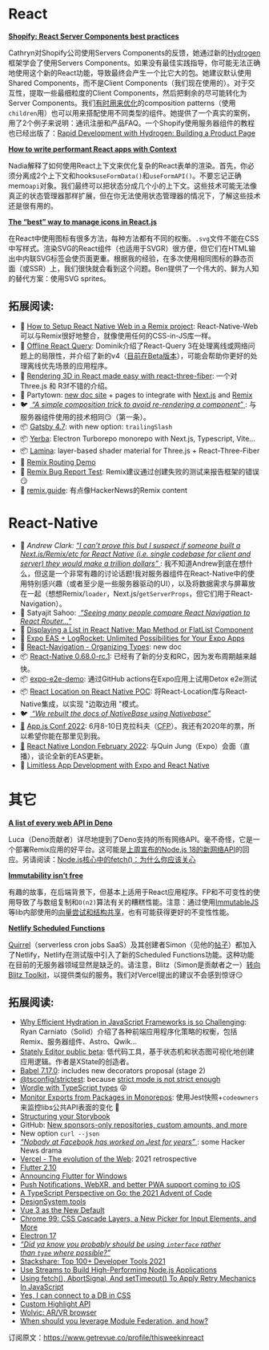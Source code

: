 # React 

[**Shopify: React Server Components best practices**](https://shopify.engineering/react-server-components-best-practices-hydrogen?utm_campaign=thisweekinreact&utm_medium=email&utm_source=Revue%20newsletter)

Cathryn对Shopify公司使用Servers Components的反馈，她通过新的[Hydrogen](https://hydrogen.shopify.dev/?utm_campaign=thisweekinreact&utm_medium=email&utm_source=Revue%20newsletter)框架学会了使用Servers Components。如果没有最佳实践指导，你可能无法正确地使用这个新的React功能，导致最终会产生一个比它大的包。她建议默认使用Shared Components，而不是Client Components（我们现在使用的）。对于交互性，提取一些最细粒度的Client Components，然后把剩余的尽可能转化为Server Components。我们[有时用来优化](https://twitter.com/sebmarkbage/status/1096115287781400576?utm_campaign=thisweekinreact&utm_medium=email&utm_source=Revue%20newsletter)的composition patterns（使用`children`用）也可以用来搭配使用不同类型的组件。她提供了一个真实的案例，用了2个例子来说明：通讯注册和产品FAQ。一个Shopify使用服务器组件的教程也已经出版了：[Rapid Development with Hydrogen: Building a Product Page](https://shopify.engineering/rapid-development-hydrogen-building-product-page?utm_campaign=thisweekinreact&utm_medium=email&utm_source=Revue%20newsletter)

[**How to write performant React apps with Context**](https://www.developerway.com/posts/how-to-write-performant-react-apps-with-context?utm_campaign=thisweekinreact&utm_medium=email&utm_source=Revue%20newsletter)

Nadia解释了如何使用React上下文来优化复杂的React表单的渲染。首先，你必须分离成2个上下文和hooks`useFormData()`和`useFormAPI()`。不要忘记正确memo`api`对象。我们最终可以把状态分成几个小的上下文。这些技术可能无法像真正的状态管理器那样扩展，但在你无法使用状态管理器的情况下，了解这些技术还是很有用的。

[**The “best” way to manage icons in React.js**](https://benadam.me/thoughts/react-svg-sprites/?utm_campaign=thisweekinreact&utm_medium=email&utm_source=Revue%20newsletter)

在React中使用图标有很多方法，每种方法都有不同的权衡。`.svg`文件不能在CSS中写样式。渲染SVG的React组件（也适用于SVGR）很方便，但它们在HTML输出中内联SVG标签会使页面更重。根据我的经验，在多次使用相同图标的静态页面（或SSR）上，我们很快就会看到这个问题。Ben提供了一个伟大的、鲜为人知的替代方案：使用SVG sprites。

## **拓展阅读:**
-   📜 [How to Setup React Native Web in a Remix project](https://horus.dev/blog/react-native-web-remix-setup?utm_campaign=thisweekinreact&utm_medium=email&utm_source=Revue%20newsletter): React-Native-Web可以与Remix很好地整合，就像使用任何的CSS-in-JS库一样。
-   📜 [Offline React Query](https://tkdodo.eu/blog/offline-react-query?utm_campaign=thisweekinreact&utm_medium=email&utm_source=Revue%20newsletter): Dominik介绍了React-Query 3在处理离线或网络问题上的局限性，并介绍了新的v4（[目前在Beta版本](https://github.com/tannerlinsley/react-query/releases?utm_campaign=thisweekinreact&utm_medium=email&utm_source=Revue%20newsletter)），可能会帮助你更好的处理离线优先场景的应用程序。
-   📜 [Rendering 3D in React made easy with react-three-fiber](https://tsh.io/blog/react-three-fiber/?utm_campaign=thisweekinreact&utm_medium=email&utm_source=Revue%20newsletter): 一个对Three.js 和 R3f不错的介绍。
-   📖 Partytown: [new doc site](https://partytown.builder.io/?utm_campaign=thisweekinreact&utm_medium=email&utm_source=Revue%20newsletter) + pages to integrate with [Next.js](https://partytown.builder.io/nextjs?utm_campaign=thisweekinreact&utm_medium=email&utm_source=Revue%20newsletter) and [Remix](https://partytown.builder.io/remix?utm_campaign=thisweekinreact&utm_medium=email&utm_source=Revue%20newsletter)
-   🐦 [ *“A simple composition trick to avoid re-rendering a component”* ](https://twitter.com/asidorenko_/status/1490017216942780418?utm_campaign=thisweekinreact&utm_medium=email&utm_source=Revue%20newsletter): 与服务器组件使用的技术相同😏（第一条）。
-   📦 [Gatsby 4.7](https://www.gatsbyjs.com/docs/reference/release-notes/v4.7/?utm_campaign=thisweekinreact&utm_medium=email&utm_source=Revue%20newsletter): with new option: `trailingSlash`
-   📦 [Yerba](https://github.com/TheoBr/yerba?utm_campaign=thisweekinreact&utm_medium=email&utm_source=Revue%20newsletter): Electron Turborepo monorepo with Next.js, Typescript, Vite…
-   📦 [Lamina](https://github.com/pmndrs/lamina?utm_campaign=thisweekinreact&utm_medium=email&utm_source=Revue%20newsletter): layer-based shader material for Three.js + React-Three-Fiber
-   🔗 [Remix Routing Demo](https://remix-routing-demo.netlify.app/?utm_campaign=thisweekinreact&utm_medium=email&utm_source=Revue%20newsletter)
-   🔗 [Remix Bug Report Test](https://twitter.com/remix_run/status/1488999703354085380?utm_campaign=thisweekinreact&utm_medium=email&utm_source=Revue%20newsletter): Remix建议通过创建失败的测试来报告框架的错误😏
-   🔗 [remix.guide](https://remix.guide/?utm_campaign=thisweekinreact&utm_medium=email&utm_source=Revue%20newsletter): 有点像HackerNews的Remix content 

# React-Native 
-   🧵 *Andrew Clark:* [*“I can’t prove this but I suspect if someone built a Next.js/Remix/etc for React Native (i.e. single codebase for client and server) they would make a trillion dollars”* ](https://twitter.com/acdlite/status/1489755769876754434?s=20&t=oOXVNH5yTvK-4xcWrJM7Ig&utm_campaign=thisweekinreact&utm_medium=email&utm_source=Revue%20newsletter): 我不知道Andrew到底在想什么，但这是一个非常有趣的讨论话题!我对服务器组件在React-Native中的使用特别感兴趣（或者至少是一些服务器驱动的UI），以及将数据需求与屏幕放在一起（想想Remix/`loader`，Next.js/`getServerProps`，但它们用于React-Navigation）。
-   🧵 Satyajit Sahoo: [ *“Seeing many people compare React Navigation to React Router…”*](https://twitter.com/satya164/status/1490279552882511878?utm_campaign=thisweekinreact&utm_medium=email&utm_source=Revue%20newsletter)
-   📜 [Displaying a List in React Native: Map Method or FlatList Component](https://blog.expo.dev/react-native-flatlist-made-easy-20fca51e0327?utm_campaign=thisweekinreact&utm_medium=email&utm_source=Revue%20newsletter)
-   📜 [Expo EAS + LogRocket: Unlimited Possibilities for Your Expo Apps](https://blog.expo.dev/eas-logrocket-unlimited-possibilities-for-your-expo-apps-d74cf1fbf1b5?utm_campaign=thisweekinreact&utm_medium=email&utm_source=Revue%20newsletter)
-   📖 [React-Navigation - Organizing Types](https://reactnavigation.org/docs/typescript/?utm_campaign=thisweekinreact&utm_medium=email&utm_source=Revue%20newsletter#organizing-types): new doc
-   📦 [React-Native 0.68.0-rc.1](https://github.com/facebook/react-native/releases/tag/v0.68.0-rc.1?utm_campaign=thisweekinreact&utm_medium=email&utm_source=Revue%20newsletter): 已经有了新的分支和RC，因为发布周期越来越快。
-   📦 [expo-e2e-demo](https://github.com/calitb/expo-e2e-demo?utm_campaign=thisweekinreact&utm_medium=email&utm_source=Revue%20newsletter): 通过GitHub actions在Expo应用上试用Detox e2e测试
-   📦 [React Location on React Native POC](https://github.com/tom-sherman/ReactLocationNative?utm_campaign=thisweekinreact&utm_medium=email&utm_source=Revue%20newsletter): 将React-Location库与React-Native集成，以实现 "边取边用 "模式。
-   🐦 [ *“We rebuilt the docs of NativeBase using Nativebase”*](https://twitter.com/sanketsahu/status/1489588106194202627?utm_campaign=thisweekinreact&utm_medium=email&utm_source=Revue%20newsletter)
-   [👥](https://emojikeyboard.org/copy/Busts_in_Silhouette_Emoji_%F0%9F%91%A5?utm_campaign=thisweekinreact&utm_medium=email&utm_source=Revue%20newsletter) [App.js Conf 2022](https://blog.swmansion.com/app-js-conf-2022-4ad792c0a566?utm_campaign=thisweekinreact&utm_medium=email&utm_source=Revue%20newsletter): 6月8-10日克拉科夫（[CFP](https://docs.google.com/forms/d/e/1FAIpQLScyrpH1Htd1A6oEKL6RDDMckjP7L_FmWljsAvVpu-pbLhQiJw/viewform?utm_campaign=thisweekinreact&utm_medium=email&utm_source=Revue%20newsletter)）。我还有2020年的票，所以希望你能在那里见到我。
-   [👥](https://emojikeyboard.org/copy/Busts_in_Silhouette_Emoji_%F0%9F%91%A5?utm_campaign=thisweekinreact&utm_medium=email&utm_source=Revue%20newsletter) [React Native London February 2022](https://www.meetup.com/React-Native-London/events/283794909/?utm_campaign=thisweekinreact&utm_medium=email&utm_source=Revue%20newsletter): 与Quin Jung（Expo）会面（直播），谈论全新的EAS更新。
-   🎥 [Limitless App Development with Expo and React Native](https://www.youtube.com/watch?utm_campaign=thisweekinreact&utm_medium=email&utm_source=Revue%20newsletter&v=b5ZHPJU_FLQ) 

# 其它
[**A list of every web API in Deno**](https://deno.com/blog/every-web-api-in-deno?utm_campaign=thisweekinreact&utm_medium=email&utm_source=Revue%20newsletter)

Luca（Deno贡献者）详尽地提到了Deno支持的所有网络API。毫不奇怪，它是一个部署Remix应用的好平台。这可能是[上周宣布的Node.js 18的新网络API](https://twitter.com/MylesBorins/status/1489024782205173760?utm_campaign=thisweekinreact&utm_medium=email&utm_source=Revue%20newsletter)的回应。另请阅读：[Node.js核心中的fetch()：为什么你应该关心](https://fusebit.io/blog/node-fetch/?utm_campaign=thisweekinreact&utm_medium=email&utm_source=Revue%20newsletter)

[**Immutability isn’t free**](https://swizec.com/blog/immutability-isnt-free/?utm_campaign=thisweekinreact&utm_medium=email&utm_source=Revue%20newsletter)

有趣的故事，在后端背景下，但基本上适用于React应用程序。FP和不可变性的使用导致了与数组复制和`O(n2)`算法有关的糟糕性能。注意：通过使用[ImmutableJS](https://immutable-js.com/?utm_campaign=thisweekinreact&utm_medium=email&utm_source=Revue%20newsletter)等lib内部使用的[向量尝试和结构共享](https://hypirion.com/musings/understanding-persistent-vector-pt-1?utm_campaign=thisweekinreact&utm_medium=email&utm_source=Revue%20newsletter)，也有可能获得更好的不变性性能。

[**Netlify Scheduled Functions**](https://www.netlify.com/blog/quirrel-joins-netlify-and-scheduled-functions-launches-in-beta?utm_campaign=thisweekinreact&utm_medium=email&utm_source=Revue%20newsletter)

[Quirrel](https://quirrel.dev/?utm_campaign=thisweekinreact&utm_medium=email&utm_source=Revue%20newsletter)（serverless cron jobs SaaS）及其创建者Simon（见他的[帖子](https://simonknott.de/articles/netlify-acquires-quirrel?utm_campaign=thisweekinreact&utm_medium=email&utm_source=Revue%20newsletter)）都加入了Netlify，Netlify在测试版中引入了新的Scheduled Functions功能。这种功能在目前的无服务器领域显然是缺乏的。请注意，Blitz（Simon是贡献者之一）[转向Blitz Toolkit](https://github.com/blitz-js/blitz/discussions/3075?utm_campaign=thisweekinreact&utm_medium=email&utm_source=Revue%20newsletter)，以提供类似的服务。我们对Vercel提出的建议不会感到惊讶😏

## **拓展阅读:**
-   [Why Efficient Hydration in JavaScript Frameworks is so Challenging](https://dev.to/this-is-learning/why-efficient-hydration-in-javascript-frameworks-is-so-challenging-1ca3?utm_campaign=thisweekinreact&utm_medium=email&utm_source=Revue%20newsletter): Ryan Carniato（Solid）介绍了各种前端应用程序化策略的权衡，包括Remix、服务器组件、Astro、Qwik...
-   [Stately Editor public beta](https://stately.ai/blog/stately-editor-public-beta?utm_campaign=thisweekinreact&utm_medium=email&utm_source=Revue%20newsletter): 低代码工具，基于状态机和状态图可视化地创建应用逻辑。作者是XState的创造者。
-   [Babel 7.17.0](https://babeljs.io/blog/2022/02/02/7.17.0?utm_campaign=thisweekinreact&utm_medium=email&utm_source=Revue%20newsletter): includes new decorators proposal (stage 2)
-   [@tsconfig/strictest](https://www.npmjs.com/package/@tsconfig/strictest?utm_campaign=thisweekinreact&utm_medium=email&utm_source=Revue%20newsletter): because [strict mode is not strict enough](https://twitter.com/orta/status/1489489857198051328?utm_campaign=thisweekinreact&utm_medium=email&utm_source=Revue%20newsletter)
-   [Wordle with TypeScript types](https://twitter.com/orta/status/1490631626828746753?utm_campaign=thisweekinreact&utm_medium=email&utm_source=Revue%20newsletter) 😝
-   [Monitor Exports from Packages in Monorepos](https://kamranicus.com/monitor-exports-from-node-js-packages-in-monorepos/?utm_campaign=thisweekinreact&utm_medium=email&utm_source=Revue%20newsletter): 使用Jest快照+`codeowners`来监控libs公共API表面的变化 🤔
-   [Structuring your Storybook](https://storybook.js.org/blog/structuring-your-storybook/?utm_campaign=thisweekinreact&utm_medium=email&utm_source=Revue%20newsletter)
-   GitHub: [New sponsors-only repositories, custom amounts, and more](https://github.blog/2022-02-02-new-sponsors-only-repositories-custom-amounts-and-more/?utm_campaign=thisweekinreact&utm_medium=email&utm_source=Revue%20newsletter)
-   New option `curl --json`
-   [*“Nobody at Facebook has worked on Jest for years”* ](https://news.ycombinator.com/item?id=30168241&utm_campaign=thisweekinreact&utm_medium=email&utm_source=Revue%20newsletter): some Hacker News drama
-   [Vercel - The evolution of the Web](https://vercel.com/blog/how-the-web-evolves?utm_campaign=thisweekinreact&utm_medium=email&utm_source=Revue%20newsletter): 2021 retrospective
-   [Flutter 2.10](https://medium.com/flutter/whats-new-in-flutter-2-10-5aafb0314b12?utm_campaign=thisweekinreact&utm_medium=email&utm_source=Revue%20newsletter)
-   [Announcing Flutter for Windows](https://medium.com/flutter/announcing-flutter-for-windows-6979d0d01fed?utm_campaign=thisweekinreact&utm_medium=email&utm_source=Revue%20newsletter)
-   [Push Notifications, WebXR, and better PWA support coming to iOS](https://firt.dev/ios-15.4b/?utm_campaign=thisweekinreact&utm_medium=email&utm_source=Revue%20newsletter)
-   [A TypeScript Perspective on Go: the 2021 Advent of Code](https://effectivetypescript.com/2022/02/06/advent-of-code-2021-golang/?utm_campaign=thisweekinreact&utm_medium=email&utm_source=Revue%20newsletter)
-   [DesignSystem.tools](https://www.designsystem.tools/?utm_campaign=thisweekinreact&utm_medium=email&utm_source=Revue%20newsletter)
-   [Vue 3 as the New Default](https://twitter.com/vuejs/status/1490592213184573441?utm_campaign=thisweekinreact&utm_medium=email&utm_source=Revue%20newsletter)
-   [Chrome 99: CSS Cascade Layers, a New Picker for Input Elements, and More](https://blog.chromium.org/2022/02/chrome-99-css-cascade-layers-new-picker.html?utm_campaign=thisweekinreact&utm_medium=email&utm_source=Revue%20newsletter)
-   [Electron 17](https://www.electronjs.org/blog/electron-17-0?utm_campaign=thisweekinreact&utm_medium=email&utm_source=Revue%20newsletter)
-   [*“Did ya know you probably should be using `interface` rather than `type` where possible?”*](https://twitter.com/alexdotjs/status/1489766836912668672?utm_campaign=thisweekinreact&utm_medium=email&utm_source=Revue%20newsletter)
-   [Stackshare: Top 100+ Developer Tools 2021](https://stackshare.io/posts/top-developer-tools-2021?utm_campaign=thisweekinreact&utm_medium=email&utm_source=Revue%20newsletter)
-   [Use Streams to Build High-Performing Node.js Applications](https://blog.appsignal.com/2022/02/02/use-streams-to-build-high-performing-nodejs-applications.html?utm_campaign=thisweekinreact&utm_medium=email&utm_source=Revue%20newsletter)
-   [Using fetch(), AbortSignal, And setTimeout() To Apply Retry Mechanics In JavaScript](https://www.bennadel.com/blog/4200-using-fetch-abortsignal-and-settimeout-to-apply-retry-mechanics-in-javascript.htm?utm_campaign=thisweekinreact&utm_medium=email&utm_source=Revue%20newsletter)
-   [Yes, I can connect to a DB in CSS](https://www.leemeichin.com/posts/yes-i-can-connect-to-a-db-in-css.html?utm_campaign=thisweekinreact&utm_medium=email&utm_source=Revue%20newsletter)
-   [Custom Highlight API](https://twitter.com/patrickbrosset/status/1484197202461401090?utm_campaign=thisweekinreact&utm_medium=email&utm_source=Revue%20newsletter)
-   [Wolvic: AR/VR browser](https://twitter.com/tomayac/status/1489256709163929606?utm_campaign=thisweekinreact&utm_medium=email&utm_source=Revue%20newsletter)
-   [When should you leverage Module Federation, and how?](https://scriptedalchemy.medium.com/when-should-you-leverage-module-federation-and-how-2998b132c840?utm_campaign=thisweekinreact&utm_medium=email&utm_source=Revue%20newsletter)

订阅原文：https://www.getrevue.co/profile/thisweekinreact
